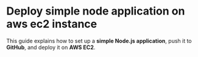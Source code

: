 # Deploy simple node application on aws ec2 instance


This guide explains how to set up a **simple Node.js application**, push it to **GitHub**, and deploy it on **AWS EC2**.



